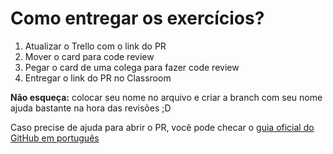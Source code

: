 # Como entregar os exercícios?

1. Atualizar o Trello com o link do PR
2. Mover o card para code review
3. Pegar o card de uma colega para fazer code review
4. Entregar o link do PR no Classroom

**Não esqueça:** colocar seu nome no arquivo e criar a branch com seu nome ajuda bastante na hora das revisões ;D

Caso precise de ajuda para abrir o PR, você pode checar o [guia oficial do GitHub em português](https://docs.github.com/pt/pull-requests/collaborating-with-pull-requests/proposing-changes-to-your-work-with-pull-requests/creating-a-pull-request-from-a-fork)